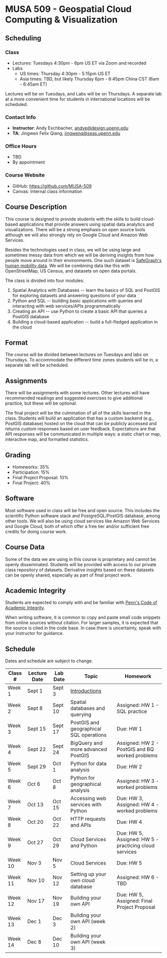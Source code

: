 # MUSA 509 - Geospatial Cloud Computing & Visualization

## Scheduling

### Class

* Lectures: Tuesdays 4:30pm - 6pm US ET via Zoom and recorded
* Labs
  * US times: Thursday 4:30pm - 5:15pm US ET
  * Asia times: TBD, but likely Thursday 6pm - 6:45pm China CST (6am - 6:45am ET)

Lectures will be on Tuesdays, and Labs will be on Thursdays. A separate lab at a more convenient time for students in international locations will be scheduled.

### Contact Info

* **Instructor**: Andy Eschbacher, andye@design.upenn.edu
* **TA**: Jingwen Felix Qiang, jingwenq@seas.upenn.edu

### Office Hours

* TBD
* By appointment

### Course Website

* GitHub: https://github.com/MUSA-509
* Canvas: Internal class information

## Course Description

This course is designed to provide students with the skills to build cloud-based applications that provide answers using spatial data analytics and visualizations. There will be a strong emphasis on open source tools although we will also strongly rely on Google Cloud and Amazon Web Services.

Besides the technologies used in class, we will be using large and sometimes messy data from which we will be deriving insights from how people move around in their environments. One such dataset is [SafeGraph's human mobility data](https://docs.safegraph.com/docs). We will be combining data like this with OpenStreetMap, US Census, and datasets on open data portals.

The class is divided into four modules:

1. Spatial Analytics with Databases -- learn the basics of SQL and PostGIS for exploring datasets and answering questions of your data
2. Python and SQL -- building basic applications with queries and interacting with web services/APIs programmatically
3. Creating an API -- use Python to create a basic API that queries a PostGIS database
4. Building a cloud-based application -- build a full-fledged application in the cloud

## Format

The course will be divided between lectures on Tuesdays and labs on Thursdays. To accommodate the different time zones students will be in, a separate lab will be scheduled.

## Assignments

There will be assignments with some lectures. Other lectures will have recommended readings and suggested exercises to give additional practice, but these will be optional.

The final project will be the culmination of all of the skills learned in the class. Students will build an application that has a custom backend (e.g., PostGIS database) hosted on the cloud that can be publicly accessed and returns custom responses based on user feedback. Expectations are that API responses will be communicated in multiple ways: a static chart or map, interactive map, and formatted statistics.

## Grading

* Homeworks: 35%
* Participation: 15%
* Final Project Proposal: 10%
* Final Project: 40%

## Software

Most software used in class will be free and open source. This includes the scientific Python software stack and PostgreSQL/PostGIS database, among other tools. We will also be using cloud services like Amazon Web Services and Google Cloud, both of which offer a free tier and/or sufficient free credits for doing course work.

## Course Data

Some of the data we are using in this course is proprietary and cannot be openly disseminated. Students will be provided with access to our private class repository of datasets. Derivative insights based on these datasets can be openly shared, especially as part of final project work.

## Academic Integrity

Students are expected to comply with and be familiar with [Penn's Code of Academic Integrity](https://catalog.upenn.edu/pennbook/code-of-academic-integrity).

When writing software, it is common to copy and paste small code snippets from online sources without citation. For larger samples, it is expected that the source is cited in the code base. In case there is uncertainty, speak with your instructor for guidance.

## Schedule

Dates and schedule are subject to change.

| Class # | Lecture Date | Lab Date | Topic | Homework |
|---------|--------------|----------|-------|----------|
| Week 1 | Sept 1 | Sept 3 | [Introductions](https://github.com/MUSA-509/week-1-introductions) | |
| Week 2 | Sept 8 |  Sept 10 | Spatial databases and querying | Assigned: HW 1 - SQL practice |
| Week 3 | Sept 15 | Sept 17 | PostGIS and geographical SQL operations | Due: HW 1 |
| Week 4 | Sept 22 | Sept 24 | BigQuery and more advanced PostGIS | Assigned: HW 2 - PostGIS and BQ worked problems |
| Week 5 | Sept 29 | Oct 1 | Python for data analysis | Due: HW 2 |
| Week 6 | Oct 6 | Oct 8 | Python for geographical analysis | Assigned: HW 3 - worked problems |
| Week 7 | Oct 13 | Oct 15 | Accessing web services with Python | Due: HW 3, Assigned: HW 4 - worked problems |
| Week 8 | Oct 20 | Oct 22 | HTTP requests and APIs | Due: HW 4 |
| Week 9 | Oct 27 | Oct 29 | Cloud Services and Python | Due: HW 5, Assigned: HW 5 - practicing cloud services |
| Week 10 | Nov 3 | Nov 5 | Cloud Services | Due: HW 5 |
| Week 11 | Nov 10 | Nov 12 | Setting up your own cloud database | Assigned: HW 6 - TBD |
| Week 12 | Nov 17 | Nov 19 | Building your own API | Due: HW 5, Assigned: Final Project Proposal |
| Week 13 | Dec 1 | Dec 3 | Building your own API (week 2) |  |
| Week 14 | Dec 8 | Dec 10 | Building your own API (week 3) |  |
